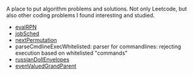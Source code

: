 A place to put algorithm problems and solutions. Not only Leetcode, but also other coding problems I found interesting and studied.


 * [evalRPN](https://leetcode.com/problems/evaluate-reverse-polish-notation/description/)
 * [jobSched](https://leetcode.com/problems/maximum-profit-in-job-scheduling/description/)
 * [nextPermutation](https://leetcode.com/problems/next-permutation/description/)
 * parseCmdlineExecWhitelisted: parser for commandlines: rejecting execution based on whitelisted "commands"
 * [russianDollEnvelopes](https://leetcode.com/problems/russian-doll-envelopes/)
 * [evenValuedGrandParent](https://leetcode.com/problems/sum-of-nodes-with-even-valued-grandparent/)

